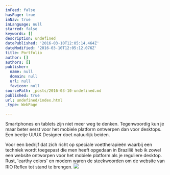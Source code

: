 ```yaml
---
inFeed: false
hasPage: true
inNav: true
inLanguage: null
starred: false
keywords: []
description: undefined
datePublished: '2016-03-10T12:05:14.464Z'
dateModified: '2016-03-10T12:05:12.076Z'
title: Portfolio
author: []
authors: []
publisher:
  name: null
  domain: null
  url: null
  favicon: null
sourcePath: _posts/2016-03-10-undefined.md
published: true
url: undefined/index.html
_type: WebPage

---
```

Smartphones en tablets zijn niet meer weg te denken. Tegenwoordig kun je maar beter eerst voor het mobiele platform ontwerpen dan voor desktops. Een beetje UI/UX Designer doet natuurlijk beiden.

Voor een bedrijf dat zich richt op speciale voettherapieën waarbij een techniek wordt toegepast die men heeft opgedaan in Brazilië heb ik zowel een website ontworpen voor het mobiele platform als je reguliere desktop. Rust, 'earthy colors' en modern waren de steekwoorden om de website van RIO Reflex tot stand te brengen.
![](https://the-grid-user-content.s3-us-west-2.amazonaws.com/10c6cdac-3081-4f25-83d8-970e2a126a64.jpg)
